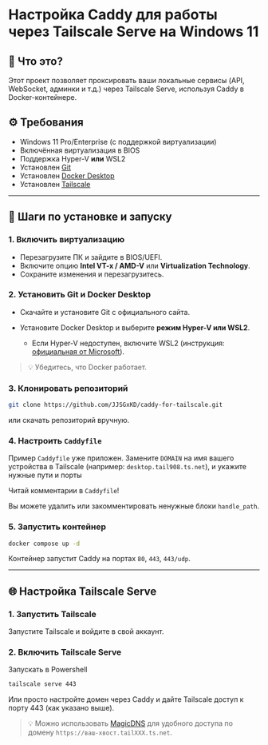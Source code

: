 # Настройка Caddy для работы через Tailscale Serve на Windows 11

## 📌 Что это?

Этот проект позволяет проксировать ваши локальные сервисы (API, WebSocket, админки и т.д.) через Tailscale Serve, используя Caddy в Docker-контейнере.

## ⚙️ Требования

- Windows 11 Pro/Enterprise (с поддержкой виртуализации)
- Включённая виртуализация в BIOS
- Поддержка Hyper-V **или** WSL2
- Установлен [Git](https://git-scm.com/download/win)
- Установлен [Docker Desktop](https://www.docker.com/products/docker-desktop/)
- Установлен [Tailscale](https://tailscale.com/download/windows)

---

## 🚀 Шаги по установке и запуску

### 1. Включить виртуализацию

- Перезагрузите ПК и зайдите в BIOS/UEFI.
- Включите опцию **Intel VT-x / AMD-V** или **Virtualization Technology**.
- Сохраните изменения и перезагрузитесь.

### 2. Установить Git и Docker Desktop

- Скачайте и установите Git с официального сайта.
- Установите Docker Desktop и выберите **режим Hyper-V или WSL2**.

  - Если Hyper-V недоступен, включите WSL2 (инструкция: [официальная от Microsoft](https://learn.microsoft.com/windows/wsl/install)).

> 💡 Убедитесь, что Docker работает.

### 3. Клонировать репозиторий

```bash
git clone https://github.com/JJSGxKD/caddy-for-tailscale.git
```

или скачать репозиторий вручную.

### 4. Настроить `Caddyfile`

Пример `Caddyfile` уже приложен. Замените `DOMAIN` на имя вашего устройства в Tailscale (например: `desktop.tail908.ts.net`), и укажите нужные пути и порты

Читай комментарии в `Caddyfile`!

Вы можете удалить или закомментировать ненужные блоки `handle_path`.

### 5. Запустить контейнер

```bash
docker compose up -d
```

Контейнер запустит Caddy на портах `80`, `443`, `443/udp`.

---

## 🌐 Настройка Tailscale Serve

### 1. Запустить Tailscale

Запустите Tailscale и войдите в свой аккаунт.

### 2. Включить Tailscale Serve

Запускать в Powershell

```bash
tailscale serve 443
```

Или просто настройте домен через Caddy и дайте Tailscale доступ к порту 443 (как указано выше).

> 💡 Можно использовать [MagicDNS](https://tailscale.com/kb/1081/magicdns/) для удобного доступа по домену `https://ваш-хвост.tailXXX.ts.net`.
